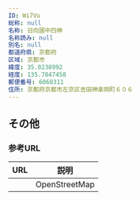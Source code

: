 ```yaml
---
ID: Wi7Vu
総称: null
名称: 日向國中四神
名称読み: null
別名: null
都道府県: 京都府
区域: 京都市
緯度: 35.0238992
経度: 135.7847458
郵便番号: 6068311
住所: 京都府京都市左京区吉田神楽岡町６０６
---
```


## その他

### 参考URL

| URL | 説明          |
| --- | ------------- |
|     | OpenStreetMap |
